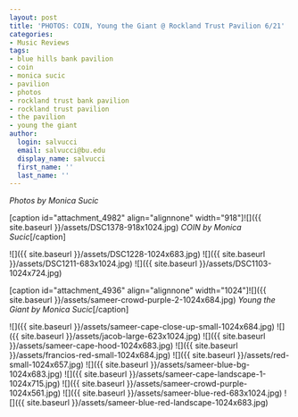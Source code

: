 ```yaml
---
layout: post
title: 'PHOTOS: COIN, Young the Giant @ Rockland Trust Pavilion 6/21'
categories:
- Music Reviews
tags:
- blue hills bank pavilion
- coin
- monica sucic
- pavilion
- photos
- rockland trust bank pavilion
- rockland trust pavilion
- the pavilion
- young the giant
author:
  login: salvucci
  email: salvucci@bu.edu
  display_name: salvucci
  first_name: ''
  last_name: ''
---
```

_Photos by Monica Sucic_

\[caption id="attachment\_4982" align="alignnone" width="918"\]![]({{ site.baseurl }}/assets/DSC1378-918x1024.jpg) _COIN by Monica Sucic_\[/caption\]

![]({{ site.baseurl }}/assets/DSC1228-1024x683.jpg) ![]({{ site.baseurl }}/assets/DSC1211-683x1024.jpg) ![]({{ site.baseurl }}/assets/DSC1103-1024x724.jpg)

\[caption id="attachment\_4936" align="alignnone" width="1024"\]![]({{ site.baseurl }}/assets/sameer-crowd-purple-2-1024x684.jpg) _Young the Giant by Monica Sucic_\[/caption\]

![]({{ site.baseurl }}/assets/sameer-cape-close-up-small-1024x684.jpg) ![]({{ site.baseurl }}/assets/jacob-large-623x1024.jpg) ![]({{ site.baseurl }}/assets/sameer-cape-hood-1024x683.jpg) ![]({{ site.baseurl }}/assets/francios-red-small-1024x684.jpg) ![]({{ site.baseurl }}/assets/red-small-1024x657.jpg) ![]({{ site.baseurl }}/assets/sameer-blue-bg-1024x683.jpg) ![]({{ site.baseurl }}/assets/sameer-cape-landscape-1-1024x715.jpg) ![]({{ site.baseurl }}/assets/sameer-crowd-purple-1024x561.jpg) ![]({{ site.baseurl }}/assets/sameer-blue-red-683x1024.jpg) ![]({{ site.baseurl }}/assets/sameer-blue-red-landscape-1024x683.jpg)